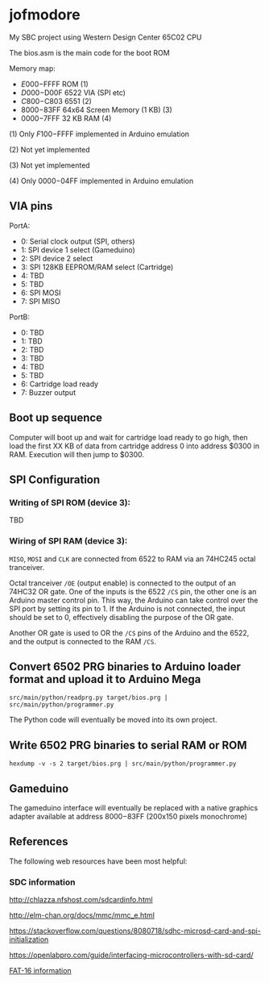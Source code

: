 # jofmodore
My SBC project using Western Design Center 65C02 CPU

The bios.asm is the main code for the boot ROM

Memory map:
- $E000-$FFFF ROM (1)
- $D000-$D00F 6522 VIA (SPI etc)
- $C800-$C803 6551 (2)
- $8000-$83FF 64x64 Screen Memory (1 KB) (3)
- $0000-$7FFF 32 KB RAM (4)

(1) Only $F100-$FFFF implemented in Arduino emulation

(2) Not yet implemented

(3) Not yet implemented

(4) Only $0000-$04FF implemented in Arduino emulation
  
## VIA pins

PortA:
- 0: Serial clock output (SPI, others)
- 1: SPI device 1 select (Gameduino)
- 2: SPI device 2 select
- 3: SPI 128KB EEPROM/RAM select (Cartridge)
- 4: TBD
- 5: TBD
- 6: SPI MOSI
- 7: SPI MISO

PortB:
- 0: TBD
- 1: TBD
- 2: TBD
- 3: TBD
- 4: TBD
- 5: TBD
- 6: Cartridge load ready
- 7: Buzzer output
  
## Boot up sequence

Computer will boot up and wait for cartridge load ready to go high, then load
the first XX KB of data from cartridge address 0 into address $0300 in RAM. Execution
will then jump to $0300.

## SPI Configuration

### Writing of SPI ROM (device 3):

TBD
### Wiring of SPI RAM (device 3):

`MISO`, `MOSI` and `CLK` are connected from 6522 to RAM via an 74HC245 octal tranceiver.

Octal tranceiver `/OE` (output enable) is connected to the output of an 74HC32 OR gate.
One of the inputs is the 6522 `/CS` pin, the other one is an Arduino master control pin. This way,
the Arduino can take control over the SPI port by setting its pin to 1. If the Arduino is not connected,
the input should be set to 0, effectively disabling the purpose of the OR gate.

Another OR gate is used to OR the `/CS` pins of the Arduino and the 6522, and the output is connected
to the RAM `/CS`.

## Convert 6502 PRG binaries to Arduino loader format and upload it to Arduino Mega
`src/main/python/readprg.py target/bios.prg | src/main/python/programmer.py`

The Python code will eventually be moved into its own project.
## Write 6502 PRG binaries to serial RAM or ROM
`hexdump -v -s 2 target/bios.prg | src/main/python/programmer.py`

## Gameduino

The gameduino interface will eventually be replaced with a native graphics adapter
available at address $8000-$83FF (200x150 pixels monochrome)

## References

The following web resources have been most helpful:

### SDC information

http://chlazza.nfshost.com/sdcardinfo.html

http://elm-chan.org/docs/mmc/mmc_e.html

https://stackoverflow.com/questions/8080718/sdhc-microsd-card-and-spi-initialization

https://openlabpro.com/guide/interfacing-microcontrollers-with-sd-card/

[FAT-16 information](https://www.analog.com/media/en/technical-documentation/application-notes/ee_329_rev1.pdf)